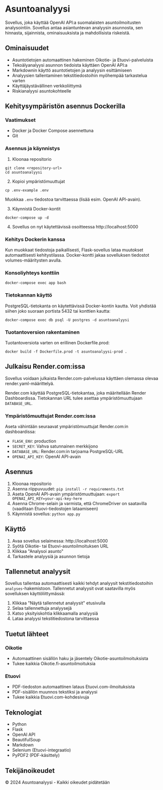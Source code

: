 # Asuntoanalyysi

Sovellus, joka käyttää OpenAI API:a suomalaisten asuntoilmoitusten analysointiin. Sovellus antaa asiantuntevan analyysin asunnosta, sen hinnasta, sijainnista, ominaisuuksista ja mahdollisista riskeistä.

## Ominaisuudet

- Asuntotietojen automaattinen hakeminen Oikotie- ja Etuovi-palveluista
- Tekoälyanalyysi asunnon tiedoista käyttäen OpenAI API:a
- Markdownin käyttö asuntotietojen ja analyysin esittämiseen
- Analyysien tallentaminen tekstitiedostoihin myöhempää tarkastelua varten
- Käyttäjäystävällinen verkkoliittymä
- Riskianalyysi asuntokohteelle

## Kehitysympäristön asennus Dockerilla

### Vaatimukset
- Docker ja Docker Compose asennettuna
- Git

### Asennus ja käynnistys

1. Kloonaa repositorio
```
git clone <repository-url>
cd asuntoanalyysi
```

2. Kopioi ympäristömuuttujat
```
cp .env-example .env
```
Muokkaa `.env` tiedostoa tarvittaessa (lisää esim. OpenAI API-avain).

3. Käynnistä Docker-kontit
```
docker-compose up -d
```

4. Sovellus on nyt käytettävissä osoitteessa http://localhost:5000

### Kehitys Dockerin kanssa

Kun muokkaat tiedostoja paikallisesti, Flask-sovellus lataa muutokset automaattisesti kehitystilassa. Docker-kontti jakaa sovelluksen tiedostot volumes-määritysten avulla.

### Konsoliyhteys konttiin

```
docker-compose exec app bash
```

### Tietokannan käyttö

PostgreSQL-tietokanta on käytettävissä Docker-kontin kautta. Voit yhdistää siihen joko suoraan portista 5432 tai konttien kautta:

```
docker-compose exec db psql -U postgres -d asuntoanalyysi
```

### Tuotantoversion rakentaminen

Tuotantoversiota varten on erillinen Dockerfile.prod:

```
docker build -f Dockerfile.prod -t asuntoanalyysi-prod .
```

## Julkaisu Render.com:issa

Sovellus voidaan julkaista Render.com-palvelussa käyttäen olemassa olevaa render.yaml-määrittelyä. 

Render.com käyttää PostgreSQL-tietokantaa, joka määritellään Render Dashboardissa. Tietokannan URL tulee asettaa ympäristömuuttujaan `DATABASE_URL`.

### Ympäristömuuttujat Render.com:issa

Aseta vähintään seuraavat ympäristömuuttujat Render.com:in dashboardissa:

- `FLASK_ENV`: production
- `SECRET_KEY`: Vahva satunnainen merkkijono
- `DATABASE_URL`: Render.com:in tarjoama PostgreSQL-URL
- `OPENAI_API_KEY`: OpenAI API-avain

## Asennus

1. Kloonaa repositorio
2. Asenna riippuvuudet: `pip install -r requirements.txt`
3. Aseta OpenAI API-avain ympäristömuuttujaan: `export OPENAI_API_KEY=your-api-key-here`
4. Asenna Chrome-selain ja varmista, että ChromeDriver on saatavilla (vaaditaan Etuovi-tiedostojen lataamiseen)
5. Käynnistä sovellus: `python app.py`

## Käyttö

1. Avaa sovellus selaimessa: http://localhost:5000
2. Syötä Oikotie- tai Etuovi-asuntoilmoituksen URL
3. Klikkaa "Analysoi asunto"
4. Tarkastele analyysiä ja asunnon tietoja

## Tallennetut analyysit

Sovellus tallentaa automaattisesti kaikki tehdyt analyysit tekstitiedostoihin `analyses`-hakemistoon. Tallennetut analyysit ovat saatavilla myös sovelluksen käyttöliittymässä:

1. Klikkaa "Näytä tallennetut analyysit" etusivulla
2. Selaa tallennettuja analyysejä
3. Katso yksityiskohtia klikkaamalla analyysiä
4. Lataa analyysi tekstitiedostona tarvittaessa

## Tuetut lähteet

### Oikotie
- Automaattinen sisällön haku ja jäsentely Oikotie-asuntoilmoituksista
- Tukee kaikkia Oikotie.fi-asuntoilmoituksia

### Etuovi
- PDF-tiedoston automaattinen lataus Etuovi.com-ilmoituksista
- PDF-sisällön muunnos tekstiksi ja analyysi
- Tukee kaikkia Etuovi.com-kohdesivuja

## Teknologiat

- Python
- Flask
- OpenAI API
- BeautifulSoup
- Markdown
- Selenium (Etuovi-integraatio)
- PyPDF2 (PDF-käsittely)

## Tekijänoikeudet

© 2024 Asuntoanalyysi - Kaikki oikeudet pidätetään 